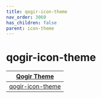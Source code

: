 ```yaml
---
title: qogir-icon-theme
nav_order: 3060
has_children: false
parent: icon-theme
---
```



# qogir-icon-theme

| [Qogir Theme](https://samwhelp.github.io/note-about-theme/read/desktop-theme/themes/qogir-theme.html) |
| --- |
| [qogir-icon-theme](https://github.com/vinceliuice/Qogir-icon-theme) |
